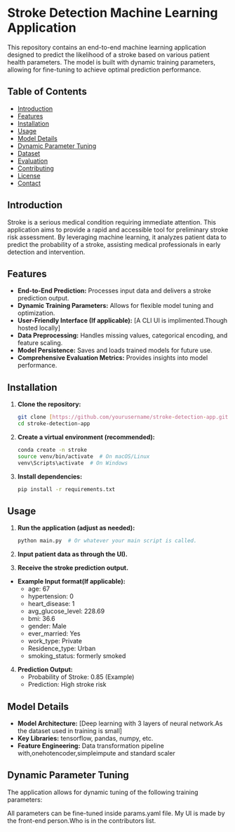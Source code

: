 # Stroke Detection Machine Learning Application

This repository contains an end-to-end machine learning application designed to predict the likelihood of a stroke based on various patient health parameters. The model is built with dynamic training parameters, allowing for fine-tuning to achieve optimal prediction performance.

## Table of Contents

- [Introduction](#introduction)
- [Features](#features)
- [Installation](#installation)
- [Usage](#usage)
- [Model Details](#model-details)
- [Dynamic Parameter Tuning](#dynamic-parameter-tuning)
- [Dataset](#dataset)
- [Evaluation](#evaluation)
- [Contributing](#contributing)
- [License](#license)
- [Contact](#contact)

## Introduction

Stroke is a serious medical condition requiring immediate attention. This application aims to provide a rapid and accessible tool for preliminary stroke risk assessment. By leveraging machine learning, it analyzes patient data to predict the probability of a stroke, assisting medical professionals in early detection and intervention.

## Features

- **End-to-End Prediction:** Processes input data and delivers a stroke prediction output.
- **Dynamic Training Parameters:** Allows for flexible model tuning and optimization.
- **User-Friendly Interface (If applicable):** [A CLI UI is implimented.Though hosted locally]
- **Data Preprocessing:** Handles missing values, categorical encoding, and feature scaling.
- **Model Persistence:** Saves and loads trained models for future use.
- **Comprehensive Evaluation Metrics:** Provides insights into model performance.

## Installation

1.  **Clone the repository:**

    ```bash
    git clone [https://github.com/yourusername/stroke-detection-app.git](https://www.google.com/search?q=https://github.com/yourusername/stroke-detection-app.git)
    cd stroke-detection-app
    ```

2.  **Create a virtual environment (recommended):**

    ```bash
    conda create -n stroke
    source venv/bin/activate  # On macOS/Linux
    venv\Scripts\activate  # On Windows
    ```

3.  **Install dependencies:**

    ```bash
    pip install -r requirements.txt
    ```

## Usage

1.  **Run the application (adjust as needed):**

    ```bash
    python main.py  # Or whatever your main script is called.
    ```

2.  **Input patient data as  through the UI).**

3.  **Receive the stroke prediction output.**

   * **Example Input format(If applicable):**
     * age: 67
     * hypertension: 0
     * heart_disease: 1
     * avg_glucose_level: 228.69
     * bmi: 36.6
     * gender: Male
     * ever_married: Yes
     * work_type: Private
     * Residence_type: Urban
     * smoking_status: formerly smoked

4.  **Prediction Output:**
    * Probability of Stroke: 0.85 (Example)
    * Prediction: High stroke risk

## Model Details

-   **Model Architecture:** [Deep learning with 3 layers of neural network.As the dataset used in training is small]
-   **Key Libraries:** tensorflow, pandas, numpy, etc.
-   **Feature Engineering:** Data transformation pipeline with,onehotencoder,simpleimpute and standard scaler

## Dynamic Parameter Tuning

The application allows for dynamic tuning of the following training parameters:

All parameters can be fine-tuned inside params.yaml file.
My UI is made by the front-end person.Who is in the contributors list.